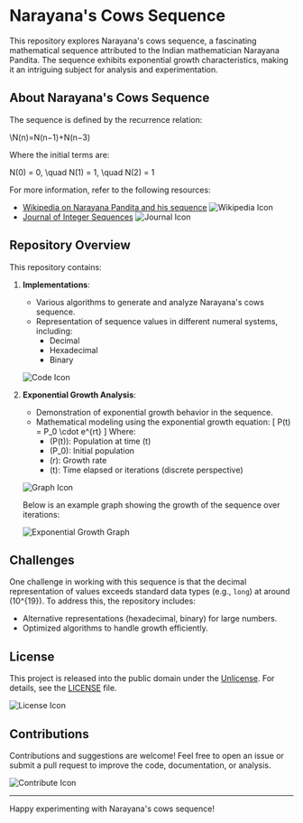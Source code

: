 # Narayana's Cows Sequence

This repository explores Narayana's cows sequence, a fascinating mathematical sequence attributed to the Indian mathematician Narayana Pandita. The sequence exhibits exponential growth characteristics, making it an intriguing subject for analysis and experimentation.

## About Narayana's Cows Sequence
The sequence is defined by the recurrence relation:

\N(n)=N(n−1)+N(n−3)


Where the initial terms are:

N(0) = 0, \quad N(1) = 1, \quad N(2) = 1


For more information, refer to the following resources:
- [Wikipedia on Narayana Pandita and his sequence](https://en.wikipedia.org/wiki/Narayana_Pandita_(mathematician)#Narayana's_cows_sequence) ![Wikipedia Icon](https://img.icons8.com/color/48/000000/wikipedia.png)
- [Journal of Integer Sequences](https://cs.uwaterloo.ca/journals/JIS/VOL23/Das/bravo17.pdf) ![Journal Icon](https://img.icons8.com/ios-filled/50/000000/journal.png)

## Repository Overview
This repository contains:

1. **Implementations**:
   - Various algorithms to generate and analyze Narayana's cows sequence.
   - Representation of sequence values in different numeral systems, including:
     - Decimal
     - Hexadecimal
     - Binary

   ![Code Icon](https://img.icons8.com/fluency/48/000000/code.png)

2. **Exponential Growth Analysis**:
   - Demonstration of exponential growth behavior in the sequence.
   - Mathematical modeling using the exponential growth equation:
     \[
     P(t) = P_0 \cdot e^{rt}
     \]
     Where:
     - \(P(t)\): Population at time \(t\)
     - \(P_0\): Initial population
     - \(r\): Growth rate
     - \(t\): Time elapsed or iterations (discrete perspective)

   ![Graph Icon](https://img.icons8.com/fluency/48/000000/combo-chart.png)

   Below is an example graph showing the growth of the sequence over iterations:

   ![Exponential Growth Graph](https://via.placeholder.com/600x300?text=Exponential+Growth+Graph)

## Challenges
One challenge in working with this sequence is that the decimal representation of values exceeds standard data types (e.g., `long`) at around \(10^{19}\). To address this, the repository includes:
- Alternative representations (hexadecimal, binary) for large numbers.
- Optimized algorithms to handle growth efficiently.

## License
This project is released into the public domain under the [Unlicense](https://unlicense.org). For details, see the [LICENSE](./LICENSE) file.

![License Icon](https://img.icons8.com/fluency/48/000000/license.png)

## Contributions
Contributions and suggestions are welcome! Feel free to open an issue or submit a pull request to improve the code, documentation, or analysis.

![Contribute Icon](https://img.icons8.com/fluency/48/000000/git-pull-request.png)

---

Happy experimenting with Narayana's cows sequence!
